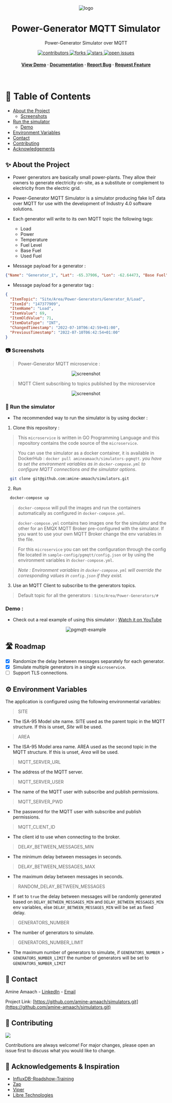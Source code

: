 <div align="center">

  <img src="docs/pgmqtt.png" alt="logo"/>
  <h1>Power-Generator MQTT Simulator</h1>
  
  <p>
    Power-Generator Simulator over MQTT
  </p>
  
<!-- Badges -->
<p>
  <a href="https://github.com/amine-amaach/simulators/graphs/contributors">
    <img src="https://img.shields.io/github/contributors/amine-amaach/simulators" alt="contributors" />
  </a>
  <a href="https://github.com/amine-amaach/simulators/network/members">
    <img src="https://img.shields.io/github/forks/amine-amaach/simulators" alt="forks" />
  </a>
  <a href="https://github.com/amine-amaach/simulators/stargazers">
    <img src="https://img.shields.io/github/stars/amine-amaach/simulators" alt="stars" />
  </a>
  <a href="https://github.com/amine-amaach/simulators/issues/">
    <img src="https://img.shields.io/github/issues/amine-amaach/simulators" alt="open issues" />
  </a>
</p>
   
<h4>
    <a href="https://youtu.be/1XXsL2vwCGg">View Demo</a>
  <span> · </span>
    <a href="https://github.com/amine-amaach/simulators/">Documentation</a>
  <span> · </span>
    <a href="https://github.com/amine-amaach/simulators/issues/">Report Bug</a>
  <span> · </span>
    <a href="https://github.com/amine-amaach/simulators/issues/">Request Feature</a>
  </h4>
</div>

<br />

<!-- Table of Contents -->
# 📒 Table of Contents

- [About the Project](#✨-about-the-project)
  * [Screenshots](#📷-screenshots)
- [Run the simulator](#🏃-run-the-simulator)
  * [Demo]()
- [Environment Variables](#⚙️-environment-variables)
- [Contact](#🤝-contact)
- [Contributing](#👋-contributing)
- [Acknowledgements](#💎-acknowledgements)

  

<!-- About the Project -->
## ✨ About the Project

* Power generators are basically small power-plants. They allow their owners to generate electricity on-site, as a substitute or complement to electricity from the electric grid.
* Power-Generator MQTT Simulator is a simulator producing fake IoT data over MQTT for use with the development of Industry 4.0 software solutions.
* Each generator will write to its own MQTT topic the following tags:
  - Load
  - Power
  - Temperature
  - Fuel Level
  - Base Fuel
  - Used Fuel

* Message payload for a generator :
```json
{"Name": "Generator_1", "Lat": -65.37906, "Lon": -62.64473, "Base Fuel": 909.3602}
```
* Message payload for a generator tag :
```json
{
  "ItemTopic": "Site/Area/Power-Generators/Generator_8/Load",
  "ItemId": "147377909",
  "ItemName": "Load",
  "ItemValue": 69,
  "ItemOldValue": 71,
  "ItemDataType": "INT",
  "ChangedTimestamp": "2022-07-10T06:42:59+01:00",
  "PreviousTimestamp": "2022-07-10T06:42:54+01:00"
}
```


<!-- Screenshots -->
### 📷 Screenshots

> Power-Generator MQTT microservice :
<div align="center"> 
  <img src="docs/screenshots/container.png" alt="screenshot" />
</div>

> MQTT Client subscribing to topics published by the microservice
<div align="center"> 
  <img src="docs/screenshots/mqttexplorer.png" alt="screenshot" />
</div>

<!-- Run Locally -->
### 🏃 Run the simulator

* The recommended way to run the simulator is by using docker : 

1. Clone this repository :
> This `microservice` is written in GO Programming Language and this repository contains the code source of the `microservice`.

> You can use the simulator as a docker container, it is available in DockerHub :
`docker pull amineamaach/simulators-pgmqtt`.
_you have to set the environment variables as in `docker-compose.yml` to configure MQTT connections and the simulator options_.

```bash
  git clone git@github.com:amine-amaach/simulators.git
```

2. Run

```bash
  docker-compose up
```
> `docker-compose` will pull the images and run the containers automatically as configured in `docker-compose.yml`.

> `docker-compose.yml` contains two images one for the simulator and the other for an EMQX MQTT Broker pre-configured with the simulator. If you want to use your own MQTT Broker change the env variables in the file.

> For this `microservice` you can set the configuration through the config file located in `sample-config/pgmqtt/config.json` or by using the environment variables in `docker-compose.yml`.

> _Note : Environment variables in `docker-compose.yml` will override the corresponding values in `config.json` if they exist._

3. Use an MQTT Client to subscribe to the generators topics.
> Default topic for all the generators : `Site/Area/Power-Generators/#`

### Demo :
* Check out a real example of using this simulator :
[Watch it on YouTube](https://youtu.be/nm6ARNTKCII)
<div align="center"> 
  <img src="docs/screenshots/pgmqtt-example.png" alt="pgmqtt-example" />
</div>

<!-- Roadmap -->
## 🛣️ Roadmap

- [x] Randomize the delay between messages separately for each generator.
- [x] Simulate multiple generators in a single `microservice`. 
- [ ] Support TLS connections.

## ⚙️ Environment Variables
The application is configured using the following environmental variables:

> SITE

* The ISA-95 Model site name. SITE used as the parent topic in the MQTT structure. If this is unset, _Site_ will be used.

> AREA

* The ISA-95 Model area name. AREA used as the second topic in the MQTT structure. If this is unset, _Area_ will be used.

> MQTT_SERVER_URL

* The address of the MQTT server.

> MQTT_SERVER_USER

* The name of the MQTT user with subscribe and publish permissions.

> MQTT_SERVER_PWD

* The password for the MQTT user with subscribe and publish permissions.

> MQTT_CLIENT_ID

* The client id to use when connecting to the broker.

> DELAY_BETWEEN_MESSAGES_MIN

* The minimum delay between messages in seconds. 

> DELAY_BETWEEN_MESSAGES_MAX

* The maximum delay between messages in seconds. 

> RANDOM_DELAY_BETWEEN_MESSAGES

* If set to `true` the delay between messages will be randomly generated based on `DELAY_BETWEEN_MESSAGES_MIN` and `DELAY_BETWEEN_MESSAGES_MIN` env variables, else `DELAY_BETWEEN_MESSAGES_MIN` will be set as fixed delay.

> GENERATORS_NUMBER

* The number of generators to simulate.

> GENERATORS_NUMBER_LIMIT

* The maximum number of generators to simulate, if `GENERATORS_NUMBER` > `GENERATORS_NUMBER_LIMIT` the number of generators will be set to `GENERATORS_NUMBER_LIMIT`



<!-- Contact -->
## 🤝 Contact

Amine Amaach - [LinkedIn](https://www.linkedin.com/in/amine-amaach/) - [Email](amine.amaach@um6p.ma)

Project Link: [https://github.com/amine-amaach/simulators.git](https://github.com/amine-amaach/simulators.git)

<!-- Contributing -->
## 👋 Contributing

<a href="https://github.com/amine-amaach/simulators/graphs/contributors">
  <img src="https://contrib.rocks/image?repo=amine-amaach/simulators" />
</a>


Contributions are always welcome!
For major changes, please open an issue first to discuss what you would like to change.

<!-- Acknowledgments -->
## 💎 Acknowledgements & Inspiration

<!-- Use this section to mention useful resources and libraries that you have used in your projects. -->

 - [InfluxDB-Roadshow-Training](https://github.com/InfluxCommunity/InfluxDB-Roadshow-Training) 
 - [Zap](https://github.com/uber-go/zap)
 - [Viper](https://github.com/spf13/viper)
 - [Libre Technologies](https://github.com/Spruik/libre-common)
